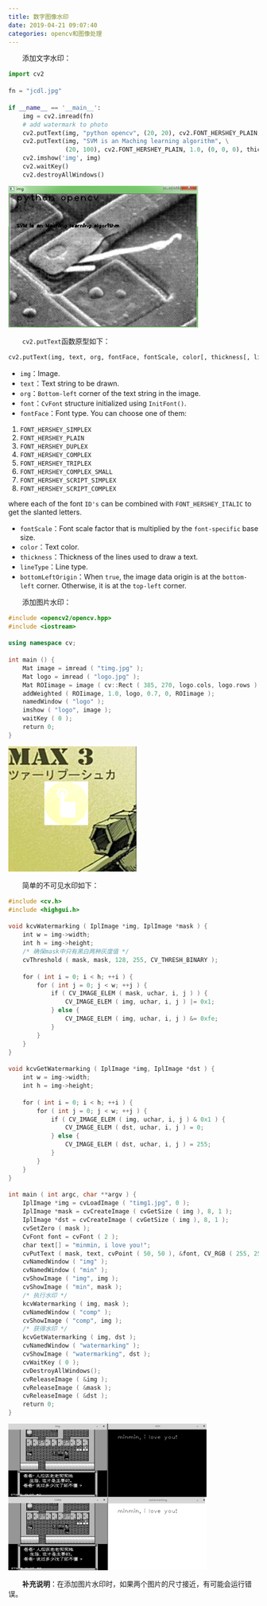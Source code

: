 ```yaml
---
title: 数字图像水印
date: 2019-04-21 09:07:40
categories: opencv和图像处理
---
```

&emsp;&emsp;添加文字水印：

``` python
import cv2
​
fn = "jcdl.jpg"
​
if __name__ == '__main__':
    img = cv2.imread(fn)
    # add watermark to photo
    cv2.putText(img, "python opencv", (20, 20), cv2.FONT_HERSHEY_PLAIN, 2.0, (0, 0, 0), thickness=2)
    cv2.putText(img, "SVM is an Maching learning algorithm", \
                (20, 100), cv2.FONT_HERSHEY_PLAIN, 1.0, (0, 0, 0), thickness=2)
    cv2.imshow('img', img)
    cv2.waitKey()
    cv2.destroyAllWindows()
```
<!--more-->
<img src="./数字图像水印/1.png" height="285" width="382">

&emsp;&emsp;`cv2.putText`函数原型如下：

``` python
cv2.putText(img, text, org, fontFace, fontScale, color[, thickness[, lineType[, bottomLeftOrigin]]])
```

- `img`：Image.
- `text`：Text string to be drawn.
- `org`：`Bottom-left` corner of the text string in the image.
- `font`：`CvFont` structure initialized using `InitFont()`.
- `fontFace`：Font type. You can choose one of them:

1. `FONT_HERSHEY_SIMPLEX`
2. `FONT_HERSHEY_PLAIN`
3. `FONT_HERSHEY_DUPLEX`
4. `FONT_HERSHEY_COMPLEX`
5. `FONT_HERSHEY_TRIPLEX`
6. `FONT_HERSHEY_COMPLEX_SMALL`
7. `FONT_HERSHEY_SCRIPT_SIMPLEX`
8. `FONT_HERSHEY_SCRIPT_COMPLEX`

where each of the font `ID's` can be combined with `FONT_HERSHEY_ITALIC` to get the slanted letters.

- `fontScale`：Font scale factor that is multiplied by the `font-specific` base size.
- `color`：Text color.
- `thickness`：Thickness of the lines used to draw a text.
- `lineType`：Line type.
- `bottomLeftOrigin`：When `true`, the image data origin is at the `bottom-left` corner. Otherwise, it is at the `top-left` corner.

&emsp;&emsp;添加图片水印：

``` cpp
#include <opencv2/opencv.hpp>
#include <iostream>
​
using namespace cv;
​
int main () {
    Mat image = imread ( "timg.jpg" );
    Mat logo = imread ( "logo.jpg" );
    Mat ROIimage = image ( cv::Rect ( 385, 270, logo.cols, logo.rows ) );
    addWeighted ( ROIimage, 1.0, logo, 0.7, 0, ROIimage );
    namedWindow ( "logo" );
    imshow ( "logo", image );
    waitKey ( 0 );
    return 0;
}
```

<img src="./数字图像水印/2.png" height="252" width="258">

&emsp;&emsp;简单的不可见水印如下：

``` cpp
#include <cv.h>
#include <highgui.h>
​
void kcvWatermarking ( IplImage *img, IplImage *mask ) {
    int w = img->width;
    int h = img->height;
    /* 确保mask中只有黑白两种灰度值 */
    cvThreshold ( mask, mask, 128, 255, CV_THRESH_BINARY );
​
    for ( int i = 0; i < h; ++i ) {
        for ( int j = 0; j < w; ++j ) {
            if ( CV_IMAGE_ELEM ( mask, uchar, i, j ) ) {
                CV_IMAGE_ELEM ( img, uchar, i, j ) |= 0x1;
            } else {
                CV_IMAGE_ELEM ( img, uchar, i, j ) &= 0xfe;
            }
        }
    }
}
​
void kcvGetWatermarking ( IplImage *img, IplImage *dst ) {
    int w = img->width;
    int h = img->height;
​
    for ( int i = 0; i < h; ++i ) {
        for ( int j = 0; j < w; ++j ) {
            if ( CV_IMAGE_ELEM ( img, uchar, i, j ) & 0x1 ) {
                CV_IMAGE_ELEM ( dst, uchar, i, j ) = 0;
            } else {
                CV_IMAGE_ELEM ( dst, uchar, i, j ) = 255;
            }
        }
    }
}
​
int main ( int argc, char **argv ) {
    IplImage *img = cvLoadImage ( "timg1.jpg", 0 );
    IplImage *mask = cvCreateImage ( cvGetSize ( img ), 8, 1 );
    IplImage *dst = cvCreateImage ( cvGetSize ( img ), 8, 1 );
    cvSetZero ( mask );
    CvFont font = cvFont ( 2 );
    char text[] = "minmin, i love you!";
    cvPutText ( mask, text, cvPoint ( 50, 50 ), &font, CV_RGB ( 255, 255, 255 ) );
    cvNamedWindow ( "img" );
    cvNamedWindow ( "min" );
    cvShowImage ( "img", img );
    cvShowImage ( "min", mask );
    /* 执行水印 */
    kcvWatermarking ( img, mask );
    cvNamedWindow ( "comp" );
    cvShowImage ( "comp", img );
    /* 获得水印 */
    kcvGetWatermarking ( img, dst );
    cvNamedWindow ( "watermarking" );
    cvShowImage ( "watermarking", dst );
    cvWaitKey ( 0 );
    cvDestroyAllWindows();
    cvReleaseImage ( &img );
    cvReleaseImage ( &mask );
    cvReleaseImage ( &dst );
    return 0;
}
```

<img src="./数字图像水印/3.png" height="295" width="399">

&emsp;&emsp;**补充说明**：在添加图片水印时，如果两个图片的尺寸接近，有可能会运行错误。
